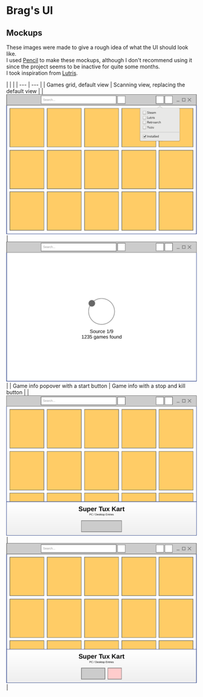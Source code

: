 # Brag's UI
## Mockups
These images were made to give a rough idea of what the UI should look like.  
I used [Pencil](https://pencil.evolus.vn/) to make these mockups, although I don't recommend using it since the project seems to be inactive for quite some months.  
I took inspiration from [Lutris](https://github.com/lutris/lutris).  

[MockupImage1]: https://github.com/GeoffreyCoulaud/brag-launcher/blob/main/resources/mockup1.png "Games grid, default view"
[MockupImage2]: https://github.com/GeoffreyCoulaud/brag-launcher/blob/main/resources/mockup2.png "Scanning view replacing the default view"
[MockupImage3]: https://github.com/GeoffreyCoulaud/brag-launcher/blob/main/resources/mockup3.png "Game info popover with a start button"
[MockupImage4]: https://github.com/GeoffreyCoulaud/brag-launcher/blob/main/resources/mockup4.png "Game info popover with a stop and kill button"
|     |     |
| --- | --- |
| Games grid, default view | Scanning view, replacing the default view |
| <img src="mockup1.png"> | <img src="mockup2.png"> |
| Game info popover with a start button | Game info with a stop and kill button |
| <img src="mockup3.png"> | <img src="mockup4.png"> |